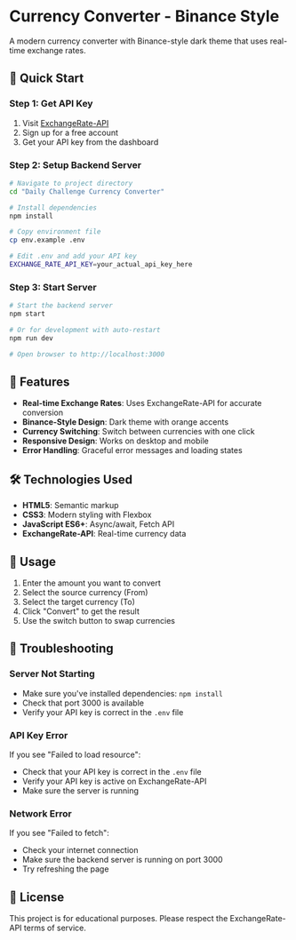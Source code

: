 # Currency Converter - Binance Style

A modern currency converter with Binance-style dark theme that uses real-time exchange rates.

## 🚀 Quick Start

### Step 1: Get API Key
1. Visit [ExchangeRate-API](https://exchangerate-api.com/)
2. Sign up for a free account
3. Get your API key from the dashboard

### Step 2: Setup Backend Server
```bash
# Navigate to project directory
cd "Daily Challenge Currency Converter"

# Install dependencies
npm install

# Copy environment file
cp env.example .env

# Edit .env and add your API key
EXCHANGE_RATE_API_KEY=your_actual_api_key_here
```

### Step 3: Start Server
```bash
# Start the backend server
npm start

# Or for development with auto-restart
npm run dev

# Open browser to http://localhost:3000
```

## 🎯 Features

- **Real-time Exchange Rates**: Uses ExchangeRate-API for accurate conversion
- **Binance-Style Design**: Dark theme with orange accents
- **Currency Switching**: Switch between currencies with one click
- **Responsive Design**: Works on desktop and mobile
- **Error Handling**: Graceful error messages and loading states

## 🛠️ Technologies Used

- **HTML5**: Semantic markup
- **CSS3**: Modern styling with Flexbox
- **JavaScript ES6+**: Async/await, Fetch API
- **ExchangeRate-API**: Real-time currency data

## 📱 Usage

1. Enter the amount you want to convert
2. Select the source currency (From)
3. Select the target currency (To)
4. Click "Convert" to get the result
5. Use the switch button to swap currencies

## 🔧 Troubleshooting

### Server Not Starting
- Make sure you've installed dependencies: `npm install`
- Check that port 3000 is available
- Verify your API key is correct in the `.env` file

### API Key Error
If you see "Failed to load resource":
- Check that your API key is correct in the `.env` file
- Verify your API key is active on ExchangeRate-API
- Make sure the server is running

### Network Error
If you see "Failed to fetch":
- Check your internet connection
- Make sure the backend server is running on port 3000
- Try refreshing the page

## 📄 License

This project is for educational purposes. Please respect the ExchangeRate-API terms of service.
